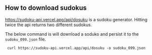 ## How to download sudokus


https://sudoku-api.vercel.app/api/dosuku is a sudoku generator.  Hitting twice
the api returns two different sudokus.

The below command is will download a soduko and persist it to the
`sudoku_099.json` file.

````shell
 curl https://sudoku-api.vercel.app/api/dosuku -o sudoku_099.json
``````